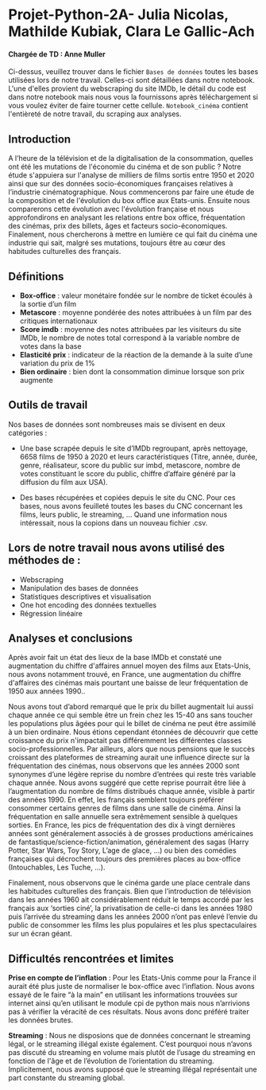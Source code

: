 # Projet-Python-2A- Julia Nicolas, Mathilde Kubiak, Clara Le Gallic-Ach 
#### Chargée de TD : Anne Muller 

Ci-dessus, veuillez trouver dans le fichier `Bases de données` toutes les bases utilisées lors de notre travail. Celles-ci sont détaillées dans notre notebook. 
L'une d'elles provient du webscraping du site IMDb, le détail du code est dans notre notebook mais nous vous la fournissons après téléchargement si vous voulez éviter de faire tourner cette cellule. 
`Notebook_cinéma` contient l'entièreté de notre travail, du scraping aux analyses. 

## Introduction
A l’heure de la télévision et de la digitalisation de la consommation, quelles ont été les mutations de l'économie du cinéma et de son public ?
Notre étude s'appuiera sur l'analyse de milliers de films sortis entre 1950 et 2020 ainsi que sur des données socio-économiques françaises relatives à l’industrie cinématographique. 
Nous commencerons par faire une étude de la composition et de l'évolution du box office aux Etats-unis. Ensuite nous comparerons cette évolution avec l'évolution française et nous approfondirons en analysant les relations entre box office, fréquentation des cinémas, prix des billets, âges et facteurs socio-économiques. Finalement, nous chercherons à mettre en lumière ce qui fait du cinéma une industrie qui sait, malgré ses mutations, toujours être au cœur des habitudes culturelles des français. 
 
## Définitions 
- **Box-office** : valeur monétaire fondée sur le nombre de ticket écoulés à la sortie d’un film
- **Metascore** : moyenne pondérée des notes attribuées à un film par des critiques internationaux
- **Score imdb** : moyenne des notes attribuées par les visiteurs du site IMDb, le nombre de notes total correspond à la variable nombre de votes dans la base
- **Elasticité prix** : indicateur de la réaction de la demande à la suite d’une variation du prix de 1%
- **Bien ordinaire** : bien dont la consommation diminue lorsque son prix augmente
 
## Outils de travail 
Nos bases de données sont nombreuses mais se divisent en deux catégories : 

- Une base scrapée depuis le site d’IMDb regroupant, après nettoyage, 6658 films de 1950 à 2020 et leurs caractéristiques (Titre, année, durée, genre, réalisateur, score du public sur imbd, metascore, nombre de votes constituant le score du public, chiffre d’affaire généré par la diffusion du film aux USA).

- Des bases récupérées et copiées depuis le site du CNC. Pour ces bases, nous avons feuilleté toutes les bases du CNC concernant les films, leurs public, le streaming, … Quand une information nous intéressait, nous la copions dans un nouveau fichier .csv. 
 
## Lors de notre travail nous avons utilisé des méthodes de :
* Webscraping
* Manipulation des bases de données 
* Statistiques descriptives et visualisation
* One hot encoding des données textuelles
* Régression linéaire
 
## Analyses et conclusions 
Après avoir fait un état des lieux de la base IMDb et constaté une augmentation du chiffre d'affaires annuel moyen des films aux Etats-Unis, nous avons notamment trouvé, en France, une augmentation du chiffre d'affaires des cinémas mais pourtant une baisse de leur fréquentation de 1950 aux années 1990.. 

Nous avons tout d’abord remarqué que le prix du billet augmentait lui aussi chaque année ce qui semble être un frein chez les 15-40 ans sans toucher les populations plus âgées pour qui le billet de cinéma ne peut être assimilé à un bien ordinaire. Nous étions cependant étonnées de découvrir que cette croissance du prix n'impactait pas différemment les différentes classes socio-professionnelles. Par ailleurs, alors que nous pensions que le succès croissant des plateformes de streaming aurait une influence directe sur la fréquentation des cinémas, nous observons que les années 2000 sont synonymes d’une légère reprise du nombre d’entrées qui reste très variable chaque année. Nous avons suggéré que cette reprise pourrait être liée à l’augmentation du nombre de films distribués chaque année, visible à partir des années 1990.
En effet, les français semblent toujours préférer consommer certains genres de films dans une salle de cinéma. Ainsi la fréquentation en salle annuelle sera extrêmement sensible à quelques sorties. En France, les pics de fréquentation des dix à vingt dernières années sont généralement associés à de grosses productions américaines de fantastique/science-fiction/animation, généralement des sagas (Harry Potter, Star Wars, Toy Story, L’age de glace, …) ou bien des comédies françaises qui décrochent toujours des premières places au box-office (Intouchables, Les Tuche, …). 

Finalement, nous observons que le cinéma garde une place centrale dans les habitudes culturelles des français. Bien que l’introduction de télévision dans les années 1960 ait considérablement réduit le temps accordé par les français aux ‘sorties ciné’, la privatisation de celle-ci dans les années 1980 puis l’arrivée du streaming dans les années 2000 n’ont pas enlevé l’envie du public de consommer les films les plus populaires et les plus spectaculaires sur un écran géant.   
 
## Difficultés rencontrées et limites

**Prise en compte de l’inflation** : Pour les Etats-Unis comme pour la France il aurait été plus juste de normaliser le box-office avec l’inflation. Nous avons essayé de le faire “à la main” en utilisant les informations trouvées sur internet ainsi qu’en utilisant le module cpi de python mais nous n’arrivions pas à vérifier la véracité de ces résultats. Nous avons donc préféré traiter les données brutes.
 
**Streaming** : Nous ne disposions que de données concernant le streaming légal, or le streaming illégal existe également. C’est pourquoi nous n’avons pas discuté du streaming en volume mais plutôt de l’usage du streaming en fonction de l'âge et de l’évolution de l’orientation du streaming. Implicitement, nous avons supposé que le streaming illégal représentait une part constante du streaming global.
